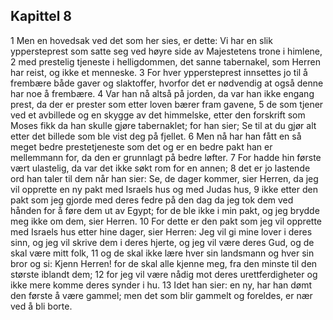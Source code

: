 ## Kapittel 8

1 Men en hovedsak ved det som her sies, er dette: Vi har en slik yppersteprest som satte seg ved høyre side av Majestetens trone i himlene,
2 med prestelig tjeneste i helligdommen, det sanne tabernakel, som Herren har reist, og ikke et menneske.
3 For hver yppersteprest innsettes jo til å frembære både gaver og slaktoffer, hvorfor det er nødvendig at også denne har noe å frembære.
4 Var han nå altså på jorden, da var han ikke engang prest, da der er prester som etter loven bærer fram gavene,
5 de som tjener ved et avbillede og en skygge av det himmelske, etter den forskrift som Moses fikk da han skulle gjøre tabernaklet; for han sier; Se til at du gjør alt etter det billede som ble vist deg på fjellet.
6 Men nå har han fått en så meget bedre prestetjeneste som det og er en bedre pakt han er mellemmann for, da den er grunnlagt på bedre løfter.
7 For hadde hin første vært ulastelig, da var det ikke søkt rom for en annen;
8 det er jo lastende ord han taler til dem når han sier: Se, de dager kommer, sier Herren, da jeg vil opprette en ny pakt med Israels hus og med Judas hus,
9 ikke etter den pakt som jeg gjorde med deres fedre på den dag da jeg tok dem ved hånden for å føre dem ut av Egypt; for de ble ikke i min pakt, og jeg brydde meg ikke om dem, sier Herren.
10 For dette er den pakt som jeg vil opprette med Israels hus etter hine dager, sier Herren: Jeg vil gi mine lover i deres sinn, og jeg vil skrive dem i deres hjerte, og jeg vil være deres Gud, og de skal være mitt folk,
11 og de skal ikke lære hver sin landsmann og hver sin bror og si: Kjenn Herren! for de skal alle kjenne meg, fra den minste til den største iblandt dem;
12 for jeg vil være nådig mot deres urettferdigheter og ikke mere komme deres synder i hu.
13 Idet han sier: en ny, har han dømt den første å være gammel; men det som blir gammelt og foreldes, er nær ved å bli borte.
